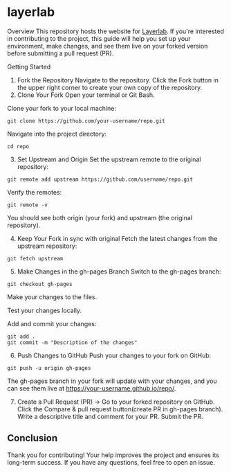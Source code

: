 # layerlab

Overview
This repository hosts the website for [Layerlab](https://layerlab.org/). If you're interested in contributing to the project, this guide will help you set up your environment, make changes, and see them live on your forked version before submitting a pull request (PR).

Getting Started
1. Fork the Repository
Navigate to the repository.
Click the Fork button in the upper right corner to create your own copy of the repository.
2. Clone Your Fork
Open your terminal or Git Bash.

Clone your fork to your local machine:

```
git clone https://github.com/your-username/repo.git
```
Navigate into the project directory:
```
cd repo
```

3. Set Upstream and Origin
Set the upstream remote to the original repository:

```
git remote add upstream https://github.com/username/repo.git
```


Verify the remotes:
```
git remote -v
```
You should see both origin (your fork) and upstream (the original repository).

4. Keep Your Fork in sync with original
Fetch the latest changes from the upstream repository:

```
git fetch upstream
```

5. Make Changes in the gh-pages Branch
Switch to the gh-pages branch:
```
git checkout gh-pages
```
Make your changes to the files.

Test your changes locally.

Add and commit your changes:

```
git add .
git commit -m "Description of the changes"
```

6. Push Changes to GitHub
Push your changes to your fork on GitHub:

```
git push -u origin gh-pages
```
The gh-pages branch in your fork will update with your changes, and you can see them live at https://your-username.github.io/repo/.

7. Create a Pull Request (PR) ->
Go to your forked repository on GitHub.
Click the Compare & pull request button(create PR in gh-pages branch).
Write a descriptive title and comment for your PR.
Submit the PR.

Conclusion
---
Thank you for contributing! Your help improves the project and ensures its long-term success. If you have any questions, feel free to open an issue.



